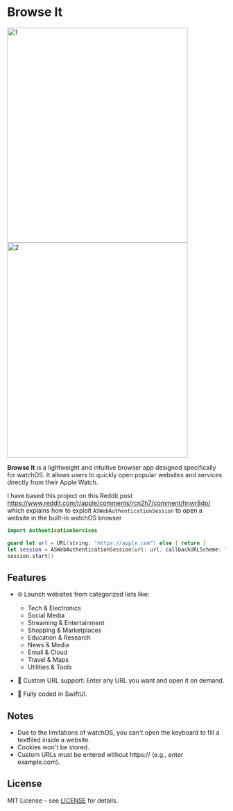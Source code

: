 # Browse It

<img width="416" height="496" alt="1" src="https://github.com/user-attachments/assets/d0c4143a-0489-4b26-9451-1ad2c9c673f2" />
<img width="416" height="496" alt="2" src="https://github.com/user-attachments/assets/69bd14e0-694d-44c7-8a6b-30b959b41377" />



**Browse It** is a lightweight and intuitive browser app designed specifically for watchOS. It allows users to quickly open popular websites and services directly from their Apple Watch.

I have based this project on this Reddit post https://www.reddit.com/r/apple/comments/rcn2h7/comment/hnwr8do/ which explains how to exploit `ASWebAuthenticationSession` to open a website in the built-in watchOS browser
```swift
import AuthenticationServices

guard let url = URL(string: "https://apple.com") else { return }
let session = ASWebAuthenticationSession(url: url, callbackURLScheme: "") { _, _ in }
session.start()
```

## Features

- 🌐 Launch websites from categorized lists like:
  - Tech & Electronics
  - Social Media
  - Streaming & Entertainment
  - Shopping & Marketplaces
  - Education & Research
  - News & Media
  - Email & Cloud
  - Travel & Maps
  - Utilities & Tools

- 🔗 Custom URL support: Enter any URL you want and open it on demand.

- 🧭 Fully coded in SwiftUI.

## Notes

- Due to the limitations of watchOS, you can't open the keyboard to fill a textfiled inside a website.
- Cookies won't be stored.
- Custom URLs must be entered without https:// (e.g., enter example.com).

## License

MIT License – see [LICENSE](https://github.com/slvnn/BrowseIt/blob/main/LICENSE) for details.
